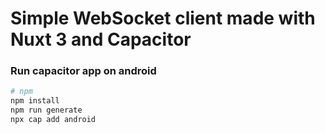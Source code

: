 # Simple WebSocket client made with Nuxt 3 and Capacitor

### Run capacitor app on android

```bash
# npm
npm install
npm run generate
npx cap add android
```
